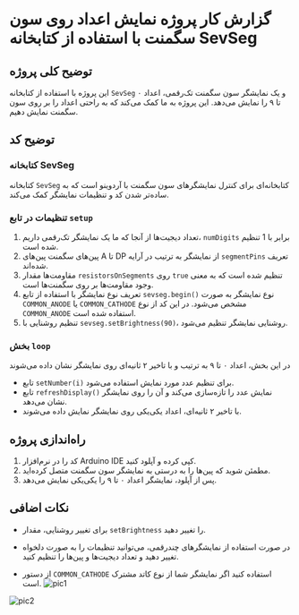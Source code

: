 # گزارش کار پروژه نمایش اعداد روی سون سگمنت با استفاده از کتابخانه SevSeg

## توضیح کلی پروژه
این پروژه با استفاده از کتابخانه `SevSeg` و یک نمایشگر سون سگمنت تک‌رقمی، اعداد ۰ تا ۹ را نمایش می‌دهد. این پروژه به ما کمک می‌کند که به راحتی اعداد را بر روی سون سگمنت نمایش دهیم.

## توضیح کد

### کتابخانه SevSeg
کتابخانه `SevSeg` کتابخانه‌ای برای کنترل نمایشگرهای سون سگمنت با آردوینو است که به ساده‌تر شدن کد و تنظیمات نمایشگر کمک می‌کند.

### تنظیمات در تابع `setup`

1. تعداد دیجیت‌ها از آنجا که ما یک نمایشگر تک‌رقمی داریم، `numDigits` برابر با 1 تنظیم شده است.
2. پین‌های سگمنت پین‌های A تا DP از نمایشگر به ترتیب در آرایه `segmentPins` تعریف شده‌اند.
3. مقاومت‌ها مقدار `resistorsOnSegments` روی `true` تنظیم شده است که به معنی وجود مقاومت‌ها بر روی سگمنت‌ها است.
4. تعریف نوع نمایشگر با استفاده از تابع `sevseg.begin()` نوع نمایشگر به صورت `COMMON_ANODE` یا `COMMON_CATHODE` مشخص می‌شود. در این کد از نوع `COMMON_ANODE` استفاده شده است.
5. تنظیم روشنایی با `sevseg.setBrightness(90)`، روشنایی نمایشگر تنظیم می‌شود.

### بخش `loop`
در این بخش، اعداد ۰ تا ۹ به ترتیب و با تاخیر ۲ ثانیه‌ای روی نمایشگر نشان داده می‌شوند

- تابع `setNumber(i)` برای تنظیم عدد مورد نمایش استفاده می‌شود.
- تابع `refreshDisplay()` نمایش عدد را تازه‌سازی می‌کند و آن را روی نمایشگر نشان می‌دهد.
- با تاخیر ۲ ثانیه‌ای، اعداد یکی‌یکی روی نمایشگر نمایش داده می‌شوند.

## راه‌اندازی پروژه
1. کد را در نرم‌افزار Arduino IDE کپی کرده و آپلود کنید.
2. مطمئن شوید که پین‌ها را به درستی به نمایشگر سون سگمنت متصل کرده‌اید.
3. پس از آپلود، نمایشگر اعداد ۰ تا ۹ را یکی‌یکی نمایش می‌دهد.

## نکات اضافی
- برای تغییر روشنایی، مقدار `setBrightness` را تغییر دهید.
- در صورت استفاده از نمایشگرهای چندرقمی، می‌توانید تنظیمات را به صورت دلخواه تغییر دهید و تعداد دیجیت‌ها و پین‌ها را تنظیم کنید.

- از دستور `COMMON_CATHODE` استفاده کنید اگر نمایشگر شما از نوع کاتد مشترک است.
![pic1](https://github.com/user-attachments/assets/f8dbdbc5-9bd4-4f30-9d0d-9cdb0057a0d7)

![pic2](https://github.com/user-attachments/assets/d27df83e-4e8d-44b1-b1ca-1b874d66e671)
